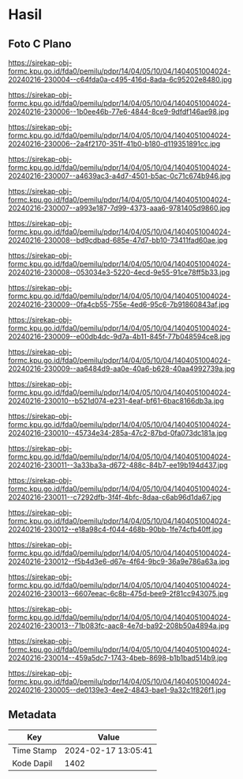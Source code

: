 # Hasil

## Foto C Plano

https://sirekap-obj-formc.kpu.go.id/fda0/pemilu/pdpr/14/04/05/10/04/1404051004024-20240216-230004--c64fda0a-c495-416d-8ada-6c95202e8480.jpg

https://sirekap-obj-formc.kpu.go.id/fda0/pemilu/pdpr/14/04/05/10/04/1404051004024-20240216-230006--1b0ee46b-77e6-4844-8ce9-9dfdf146ae98.jpg

https://sirekap-obj-formc.kpu.go.id/fda0/pemilu/pdpr/14/04/05/10/04/1404051004024-20240216-230006--2a4f2170-351f-41b0-b180-d119351891cc.jpg

https://sirekap-obj-formc.kpu.go.id/fda0/pemilu/pdpr/14/04/05/10/04/1404051004024-20240216-230007--a4639ac3-a4d7-4501-b5ac-0c71c674b946.jpg

https://sirekap-obj-formc.kpu.go.id/fda0/pemilu/pdpr/14/04/05/10/04/1404051004024-20240216-230007--a993e187-7d99-4373-aaa6-9781405d9860.jpg

https://sirekap-obj-formc.kpu.go.id/fda0/pemilu/pdpr/14/04/05/10/04/1404051004024-20240216-230008--bd9cdbad-685e-47d7-bb10-73411fad60ae.jpg

https://sirekap-obj-formc.kpu.go.id/fda0/pemilu/pdpr/14/04/05/10/04/1404051004024-20240216-230008--053034e3-5220-4ecd-9e55-91ce78ff5b33.jpg

https://sirekap-obj-formc.kpu.go.id/fda0/pemilu/pdpr/14/04/05/10/04/1404051004024-20240216-230009--0fa4cb55-755e-4ed6-95c6-7b91860843af.jpg

https://sirekap-obj-formc.kpu.go.id/fda0/pemilu/pdpr/14/04/05/10/04/1404051004024-20240216-230009--e00db4dc-9d7a-4b11-845f-77b048594ce8.jpg

https://sirekap-obj-formc.kpu.go.id/fda0/pemilu/pdpr/14/04/05/10/04/1404051004024-20240216-230009--aa6484d9-aa0e-40a6-b628-40aa4992739a.jpg

https://sirekap-obj-formc.kpu.go.id/fda0/pemilu/pdpr/14/04/05/10/04/1404051004024-20240216-230010--b521d074-e231-4eaf-bf61-6bac8166db3a.jpg

https://sirekap-obj-formc.kpu.go.id/fda0/pemilu/pdpr/14/04/05/10/04/1404051004024-20240216-230010--45734e34-285a-47c2-87bd-0fa073dc181a.jpg

https://sirekap-obj-formc.kpu.go.id/fda0/pemilu/pdpr/14/04/05/10/04/1404051004024-20240216-230011--3a33ba3a-d672-488c-84b7-ee19b194d437.jpg

https://sirekap-obj-formc.kpu.go.id/fda0/pemilu/pdpr/14/04/05/10/04/1404051004024-20240216-230011--c7292dfb-3f4f-4bfc-8daa-c6ab96d1da67.jpg

https://sirekap-obj-formc.kpu.go.id/fda0/pemilu/pdpr/14/04/05/10/04/1404051004024-20240216-230012--e18a98c4-f044-468b-90bb-1fe74cfb40ff.jpg

https://sirekap-obj-formc.kpu.go.id/fda0/pemilu/pdpr/14/04/05/10/04/1404051004024-20240216-230012--f5b4d3e6-d67e-4f64-9bc9-36a9e786a63a.jpg

https://sirekap-obj-formc.kpu.go.id/fda0/pemilu/pdpr/14/04/05/10/04/1404051004024-20240216-230013--6607eeac-6c8b-475d-bee9-2f81cc943075.jpg

https://sirekap-obj-formc.kpu.go.id/fda0/pemilu/pdpr/14/04/05/10/04/1404051004024-20240216-230013--71b083fc-aac8-4e7d-ba92-208b50a4894a.jpg

https://sirekap-obj-formc.kpu.go.id/fda0/pemilu/pdpr/14/04/05/10/04/1404051004024-20240216-230014--459a5dc7-1743-4beb-8698-b1b1bad514b9.jpg

https://sirekap-obj-formc.kpu.go.id/fda0/pemilu/pdpr/14/04/05/10/04/1404051004024-20240216-230005--de0139e3-4ee2-4843-bae1-9a32c1f826f1.jpg


## Metadata

| Key        | Value               |
| ---------- | ------------------- |
| Time Stamp | 2024-02-17 13:05:41 |
| Kode Dapil | 1402                |




